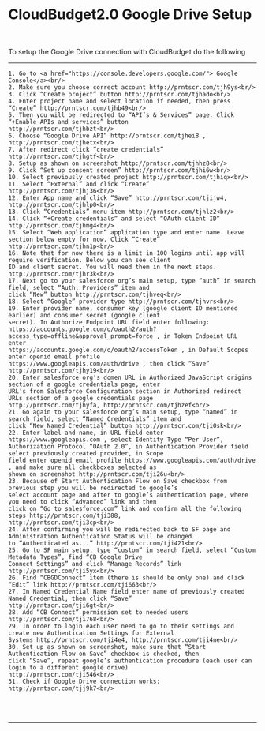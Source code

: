 <html>
<body>

<head>
    <meta charset="UTF-8">
    <title>CloudBudget2.0 Google Drive Setup</title>
</head>

<h1 id='pageTop'>CloudBudget2.0 Google Drive Setup</h1>
<div>
    <br/>
    <p>To setup the Google Drive connection with CloudBudget do the following</p>
    <hr/>

    1. Go to <a href="https://console.developers.google.com/"> Google Console</a><br/>
    2. Make sure you choose correct account http://prntscr.com/tjh9ys<br/>
    3. Click “Create project” button http://prntscr.com/tjhado<br/>
    4. Enter project name and select location if needed, then press “Create” http://prntscr.com/tjhb49<br/>
    5. Then you will be redirected to “API’s & Services” page. Click “+Enable APIs and services” button
    http://prntscr.com/tjhbzt<br/>
    6. Choose “Google Drive API” http://prntscr.com/tjhei8 , http://prntscr.com/tjhetx<br/>
    7. After redirect click “create credentials” http://prntscr.com/tjhgtf<br/>
    8. Setup as shown on screenshot http://prntscr.com/tjhhz8<br/>
    9. Click “Set up consent screen” http://prntscr.com/tjhi6w<br/>
    10. Select previously created project http://prntscr.com/tjhiqx<br/>
    11. Select “External” and click “Create” http://prntscr.com/tjhj36<br/>
    12. Enter App name and click “Save” http://prntscr.com/tjijw4, http://prntscr.com/tjhlp0<br/>
    13. Click “Credentials” menu item http://prntscr.com/tjhlz2<br/>
    14. Click “+Create credentials” and select “OAuth client ID” http://prntscr.com/tjhmg4<br/>
    15. Select “Web application” application type and enter name. Leave section below empty for now. Click “Create”
    http://prntscr.com/tjhn1p<br/>
    16. Note that for now there is a limit in 100 logins until app will require verification. Below you can see client
    ID and client secret. You will need them in the next steps. http://prntscr.com/tjhr3k<br/>
    17. Next go to your salesforce org’s main setup, type “auth” in search field, select “Auth. Providers” item and
    click “New” button http://prntscr.com/tjhveq<br/>
    18. Select “Google” provider type http://prntscr.com/tjhvrs<br/>
    19. Enter provider name, consumer key (google client ID mentioned earlier) and consumer secret (google client
    secret). In Authorize Endpoint URL field enter following:
    https://accounts.google.com/o/oauth2/auth?access_type=offline&approval_prompt=force , in Token Endpoint URL enter
    https://accounts.google.com/o/oauth2/accessToken , in Default Scopes enter openid email profile
    https://www.googleapis.com/auth/drive , then click “Save” http://prntscr.com/tjhy19<br/>
    20. Enter salesforce org’s domen URL in Authorized JavaScript origins section of a google credentials page, enter
    URL’s from Salesforce Configuration section in Authorized redirect URLs section of a google credentials page
    http://prntscr.com/tjhyfa, http://prntscr.com/tjhzef<br/>
    21. Go again to your salesforce org’s main setup, type “named” in search field, select “Named Credentials” item and
    click “New Named Credential” button http://prntscr.com/tji0sk<br/>
    22. Enter label and name, in URL field enter https://www.googleapis.com , select Identity Type “Per User”,
    Authorization Protocol “OAuth 2.0”, in Authentication Provider field select previously created provider, in Scope
    field enter openid email profile https://www.googleapis.com/auth/drive , and make sure all checkboxes selected as
    shown on screenshot http://prntscr.com/tji26u<br/>
    23. Because of Start Authentication Flow on Save checkbox from previous step you will be redirected to google’s
    select account page and after to google’s authentication page, where you need to click “Advanced” link and then
    click on “Go to salesforce.com” link and confirm all the following steps http://prntscr.com/tji388,
    http://prntscr.com/tji3cp<br/>
    24. After confirming you will be redirected back to SF page and Administration Authentication Status will be changed
    to “Authenticated as...” http://prntscr.com/tji421<br/>
    25. Go to SF main setup, type “custom” in search field, select “Custom Metadata Types”, find “CB Google Drive
    Connect Settings” and click “Manage Records” link http://prntscr.com/tji5yx<br/>
    26. Find “CBGDConnect” item (there is should be only one) and click “Edit” link http://prntscr.com/tji663<br/>
    27. In Named Credential Name field enter name of previously created Named Credential, then click “Save”
    http://prntscr.com/tji6gt<br/>
    28. Add “CB Connect” permission set to needed users http://prntscr.com/tji768<br/>
    29. In order to login each user need to go to their settings and create new Authentication Settings for External
    Systems http://prntscr.com/tji4e4, http://prntscr.com/tji4ne<br/>
    30. Set up as shown on screenshot, make sure that “Start Authentication Flow on Save” checkbox is checked, then
    click “Save”, repeat google’s authentication procedure (each user can login to a different google drive)
    http://prntscr.com/tji546<br/>
    31. Check if Google Drive connection works: http://prntscr.com/tjj9k7<br/>

</div>
<br/>

<br/>
<hr/>
<!--<div>
    Navigate to:
    <p><a href="https://cloudbudgetinc.github.io/Docs/CBCore">CB Base Documentation</a></p>
</div>-->

<button onclick="topFunction()" id="myBtn" title="Go to top">Top</button>

<script>
    let mybutton = document.getElementById("myBtn");
    window.onscroll = function () {
        scrollFunction()
    };

    function scrollFunction() {
        mybutton.style.display = document.body.scrollTop > 20 || document.documentElement.scrollTop > 20 ? "block" : "none";
    }

    function topFunction() {
        document.body.scrollTop = 0;
        document.documentElement.scrollTop = 0;
    }
</script>

<style>
    #myBtn {
        display: none;
        position: fixed;
        bottom: 20px;
        right: 30px;
        z-index: 99;
        font-size: 18px;
        border: 1px solid #b5e853;
        outline: none;
        background-color: #171717;
        color: #b5e853;
        cursor: pointer;
        padding: 15px;
        border-radius: 4px;
    }

    #myBtn:hover {
        background-color: #181818;
    }
</style>


</body>
</html>